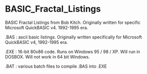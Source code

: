 # BASIC_Fractal_Listings
BASIC Fractal Listings from Bob Kitch.
Originally written for specific Microsoft QuickBASIC v4. 1992-1995 era.


.BAS     : ascii basic listings. Originally written specifically for Microsoft QuickBASIC v4, 1992-1995 era.

.EXE     : 16-bit 80x86 code. Runs on Windows 95 / 98 / XP.  Will run in DOSBOX. Will not work in 64 bit Windows. 

.BAT     : various batch files to compile .BAS into .EXE

